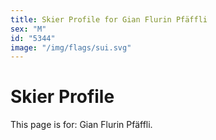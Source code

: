```yaml
---
title: Skier Profile for Gian Flurin Pfäffli
sex: "M"
id: "5344"
image: "/img/flags/sui.svg" 
---
```


# Skier Profile

This page is for: Gian Flurin Pfäffli.
    
